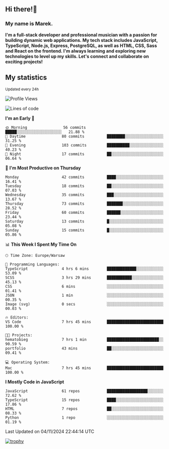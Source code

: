 ## Hi there!👋 ##
### My name is Marek. ###

**I'm a full-stack developer and professional musician with a passion for building dynamic web applications. My tech stack includes JavaScript, TypeScript, Node.js, Express, PostgreSQL, as well as HTML, CSS, Sass and React on the frontend. I'm always learning and exploring new technologies to level up my skills. Let's connect and collaborate on exciting projects!**

## My statistics ##
<sub>Updated every 24h</sub>
<!--START_SECTION:waka-->
![Profile Views](http://img.shields.io/badge/Profile%20Views-1-blue)

![Lines of code](https://img.shields.io/badge/From%20Hello%20World%20I%27ve%20Written-20.6%20thousand%20lines%20of%20code-blue)

**I'm an Early 🐤** 

```text
🌞 Morning                56 commits          █████░░░░░░░░░░░░░░░░░░░░   21.88 % 
🌆 Daytime                80 commits          ████████░░░░░░░░░░░░░░░░░   31.25 % 
🌃 Evening                103 commits         ██████████░░░░░░░░░░░░░░░   40.23 % 
🌙 Night                  17 commits          ██░░░░░░░░░░░░░░░░░░░░░░░   06.64 % 
```
📅 **I'm Most Productive on Thursday** 

```text
Monday                   42 commits          ████░░░░░░░░░░░░░░░░░░░░░   16.41 % 
Tuesday                  18 commits          ██░░░░░░░░░░░░░░░░░░░░░░░   07.03 % 
Wednesday                35 commits          ███░░░░░░░░░░░░░░░░░░░░░░   13.67 % 
Thursday                 73 commits          ███████░░░░░░░░░░░░░░░░░░   28.52 % 
Friday                   60 commits          ██████░░░░░░░░░░░░░░░░░░░   23.44 % 
Saturday                 13 commits          █░░░░░░░░░░░░░░░░░░░░░░░░   05.08 % 
Sunday                   15 commits          █░░░░░░░░░░░░░░░░░░░░░░░░   05.86 % 
```


📊 **This Week I Spent My Time On** 

```text
🕑︎ Time Zone: Europe/Warsaw

💬 Programming Languages: 
TypeScript               4 hrs 6 mins        █████████████░░░░░░░░░░░░   53.09 % 
SCSS                     3 hrs 29 mins       ███████████░░░░░░░░░░░░░░   45.13 % 
CSS                      6 mins              ░░░░░░░░░░░░░░░░░░░░░░░░░   01.41 % 
JSON                     1 min               ░░░░░░░░░░░░░░░░░░░░░░░░░   00.35 % 
Image (svg)              0 secs              ░░░░░░░░░░░░░░░░░░░░░░░░░   00.03 % 

🔥 Editors: 
VS Code                  7 hrs 45 mins       █████████████████████████   100.00 % 

🐱‍💻 Projects: 
hematobieg               7 hrs 1 min         ███████████████████████░░   90.59 % 
portfolio                43 mins             ██░░░░░░░░░░░░░░░░░░░░░░░   09.41 % 

💻 Operating System: 
Mac                      7 hrs 45 mins       █████████████████████████   100.00 % 
```

**I Mostly Code in JavaScript** 

```text
JavaScript               61 repos            ██████████████████░░░░░░░   72.62 % 
TypeScript               15 repos            ████░░░░░░░░░░░░░░░░░░░░░   17.86 % 
HTML                     7 repos             ██░░░░░░░░░░░░░░░░░░░░░░░   08.33 % 
Python                   1 repo              ░░░░░░░░░░░░░░░░░░░░░░░░░   01.19 % 
```




 Last Updated on 04/11/2024 22:44:14 UTC
<!--END_SECTION:waka-->
[![trophy](https://github-profile-trophy.vercel.app/?username=ryo-ma&theme=onedark)](https://github.com/ryo-ma/github-profile-trophy)
<!--
**MarekSax/MarekSax** is a ✨ _special_ ✨ repository because its `README.md` (this file) appears on your GitHub profile.

Here are some ideas to get you started:

- 🔭 I’m currently working on ...
- 🌱 I’m currently learning ...
- 👯 I’m looking to collaborate on ...
- 🤔 I’m looking for help with ...
- 💬 Ask me about ...
- 📫 How to reach me: ...
- 😄 Pronouns: ...
- ⚡ Fun fact: ...
-->
